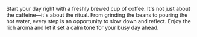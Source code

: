 Start your day right with a freshly brewed cup of coffee. It's not just about the caffeine—it's about the ritual. From grinding the beans to pouring the hot water, every step is an opportunity to slow down and reflect. Enjoy the rich aroma and let it set a calm tone for your busy day ahead.
